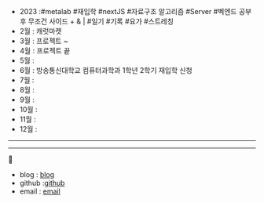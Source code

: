 - 2023 :#metalab #재입학 #nextJS #자료구조 알고리즘 #Server #벡엔드 공부 후 무조건 사이드 + & | #일기 #기록 #요가 #스트레칭
- 2월 : 캐럿마켓
- 3월 : 프로젝트 ~
- 4월 : 프로젝트 끝
- 5월 : 
- 6월 : 방송통신대학교 컴퓨터과학과 1학년 2학기 재입학 신청 
- 7월 : 
- 8월 : 
- 9월 : 
- 10월 : 
- 11월 : 
- 12월 : 

- ---

- ---
🌱
- blog : [blog](https://velog.io/@sunokryu_123)
- github :[github](https://github.com/YUSUNOK)
- email : [email](sunokryu319@gmail.com)
